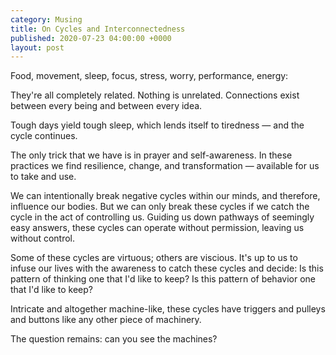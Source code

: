```yaml
---
category: Musing
title: On Cycles and Interconnectedness
published: 2020-07-23 04:00:00 +0000
layout: post
---
```

Food, movement, sleep, focus, stress, worry, performance, energy:

They're all completely related. Nothing is unrelated. Connections exist between every being and between every idea.

Tough days yield tough sleep, which lends itself to tiredness — and the cycle continues.

The only trick that we have is in prayer and self-awareness. In these practices we find resilience, change, and transformation — available for us to take and use.

We can intentionally break negative cycles within our minds, and therefore, influence our bodies. But we can only break these cycles if we catch the cycle in the act of controlling us. Guiding us down pathways of seemingly easy answers, these cycles can operate without permission, leaving us without control.

Some of these cycles are virtuous; others are viscious. It's up to us to infuse our lives with the awareness to catch these cycles and decide: Is this pattern of thinking one that I'd like to keep? Is this pattern of behavior one that I'd like to keep?

Intricate and altogether machine-like, these cycles have triggers and pulleys and buttons like any other piece of machinery.

The question remains: can you see the machines?